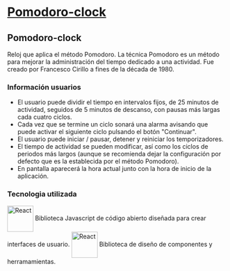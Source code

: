  # [Pomodoro-clock](https://github.com/idavid80/Pomodoro-clock)

## Pomodoro-clock

Reloj que aplica el método Pomodoro. La técnica Pomodoro es un método para mejorar la administración del tiempo dedicado a una actividad. Fue creado por Francesco Cirillo a fines de la década de 1980.

### Información usuarios

- El usuario puede dividir el tiempo en intervalos fijos, de 25 minutos de actividad, seguidos de 5 minutos de descanso, con pausas más largas cada cuatro ciclos.
- Cada vez que se termine un ciclo sonará una alarma avisando que puede activar el siguiente ciclo pulsando el botón "Continuar".
- El usuario puede iniciar / pausar, detener y reiniciar los temporizadores.
- El tiempo de actividad se pueden modificar, así como los ciclos de periodos más largos (aunque se recomienda dejar la configuración por defecto que es la establecida por el método Pomodoro).
- En pantalla aparecerá la hora actual junto con la hora de inicio de la aplicación.

### Tecnologia utilizada

<img align="center" src="https://upload.wikimedia.org/wikipedia/commons/thumb/4/47/React.svg/375px-React.svg.png" width="60" alt="React"> Biblioteca Javascript de código abierto diseñada para crear interfaces de usuario.
<img align="center" src="https://v4.material-ui.com/static/logo.png" width="60" alt="React"> Biblioteca de diseño de componentes y herramamientas.
